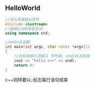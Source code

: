 ## HelloWorld

```c++
//导入库里面头文件
#include <iostream>
//使用std的命名空间
using namespace std;

//main主函数
int main(int argc, char const *argv[])
{
    //在标准输入流输入 字符串, endl标志结尾
    cout << "hello c++" << endl;
    return 0;
}
```

c++同样要以`;`标志每行语句结束